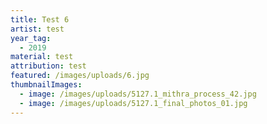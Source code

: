 ```yaml
---
title: Test 6
artist: test
year_tag:
  - 2019
material: test
attribution: test
featured: /images/uploads/6.jpg
thumbnailImages:
  - image: /images/uploads/5127.1_mithra_process_42.jpg
  - image: /images/uploads/5127.1_final_photos_01.jpg
---
```

